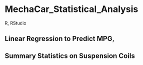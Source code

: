 # MechaCar_Statistical_Analysis
R, RStudio

## Linear Regression to Predict MPG,

## Summary Statistics on Suspension Coils
